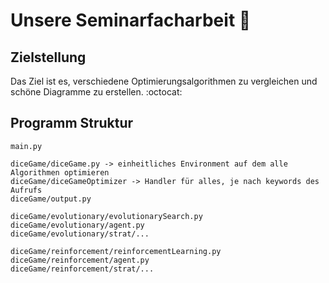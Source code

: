 # Unsere Seminarfacharbeit 🧊

## Zielstellung
Das Ziel ist es, verschiedene Optimierungsalgorithmen zu vergleichen und schöne Diagramme zu erstellen. :octocat:

## Programm Struktur
```
main.py

diceGame/diceGame.py -> einheitliches Environment auf dem alle Algorithmen optimieren
diceGame/diceGameOptimizer -> Handler für alles, je nach keywords des Aufrufs
diceGame/output.py

diceGame/evolutionary/evolutionarySearch.py
diceGame/evolutionary/agent.py
diceGame/evolutionary/strat/...

diceGame/reinforcement/reinforcementLearning.py
diceGame/reinforcement/agent.py
diceGame/reinforcement/strat/...
```
